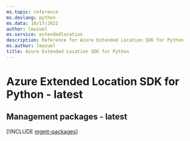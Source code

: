 ```yaml
---
ms.topic: reference
ms.devlang: python
ms.data: 10/17/2022
author: lmazuel
ms.service: extendedlocation
description: Reference for Azure Extended Location SDK for Python
ms.author: lmazuel
title: Azure Extended Location SDK for Python
---
```

# Azure Extended Location SDK for Python - latest

## Management packages - latest
[!INCLUDE [mgmt-packages](extended-location-mgmt-index.md)]
